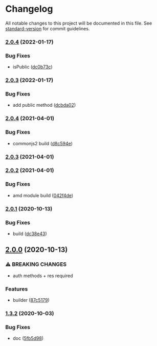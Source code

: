 # Changelog

All notable changes to this project will be documented in this file. See [standard-version](https://github.com/conventional-changelog/standard-version) for commit guidelines.

### [2.0.4](https://github.com/freedomsex/axios-rest-api/compare/2.0.3...2.0.4) (2022-01-17)


### Bug Fixes

* isPublic ([dc0b73c](https://github.com/freedomsex/axios-rest-api/commit/dc0b73c23cec3a96cb39ca5ea32e24888207402d))

### [2.0.3](https://github.com/freedomsex/axios-rest-api/compare/v2.0.4...v2.0.3) (2022-01-17)


### Bug Fixes

* add public method ([dcbda02](https://github.com/freedomsex/axios-rest-api/commit/dcbda025dec2d31ce6ab89e70e352c8d2656e458))

### [2.0.4](https://github.com/freedomsex/axios-rest-api/compare/v2.0.3...v2.0.4) (2021-04-01)


### Bug Fixes

* commonjs2 build ([d8c594e](https://github.com/freedomsex/axios-rest-api/commit/d8c594e53f3dd9c84b867888227f49c9ef1da0cc))

### [2.0.3](https://github.com/freedomsex/axios-rest-api/compare/v2.0.2...v2.0.3) (2021-04-01)

### [2.0.2](https://github.com/freedomsex/axios-rest-api/compare/v2.0.1...v2.0.2) (2021-04-01)


### Bug Fixes

* amd module build ([042f4de](https://github.com/freedomsex/axios-rest-api/commit/042f4deaf6c2b4edc061b0fc8bf37f88a5b2c365))

### [2.0.1](https://github.com/freedomsex/axios-rest-api/compare/v2.0.0...v2.0.1) (2020-10-13)


### Bug Fixes

* build ([dc38e43](https://github.com/freedomsex/axios-rest-api/commit/dc38e43aa14e3a974b78fdff76dfcfdfbfda713f))

## [2.0.0](https://github.com/freedomsex/axios-rest-api/compare/v1.3.2...v2.0.0) (2020-10-13)


### ⚠ BREAKING CHANGES

* auth methods + res required

### Features

* builder ([87c5179](https://github.com/freedomsex/axios-rest-api/commit/87c51799b8dec020e7f29170b2ca14da290cabc0))

### [1.3.2](https://github.com/freedomsex/axios-rest-api/compare/v1.3.1...v1.3.2) (2020-10-03)


### Bug Fixes

* doc ([5fb5d98](https://github.com/freedomsex/axios-rest-api/commit/5fb5d98048881958ab5f3a899e34628448bebf0d))
